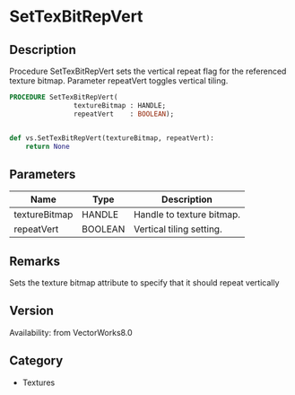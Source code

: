 # SetTexBitRepVert

## Description
Procedure SetTexBitRepVert  sets the vertical repeat flag for the referenced texture bitmap. Parameter repeatVert toggles vertical tiling.

```pascal
PROCEDURE SetTexBitRepVert(
				textureBitmap : HANDLE;
				repeatVert    : BOOLEAN);
```

```python

def vs.SetTexBitRepVert(textureBitmap, repeatVert):
    return None
```

## Parameters
|Name|Type|Description|
|---|---|---|
|textureBitmap|HANDLE|Handle to texture bitmap.|
|repeatVert|BOOLEAN|Vertical tiling setting.|

## Remarks
Sets the texture bitmap attribute to specify that it should repeat vertically

## Version
Availability: from VectorWorks8.0
## Category
* Textures

